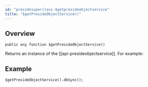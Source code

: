 ```yaml
---
id: "presidesuperclass-$getpresideobjectservice"
title: "$getPresideObjectService()"
---
```



## Overview




```luceescript
public any function $getPresideObjectService()
```

Returns an instance of the [[api-presideobjectservice]]. For example:


## Example


```luceescript
$getPresideObjectService().dbSync();
```

